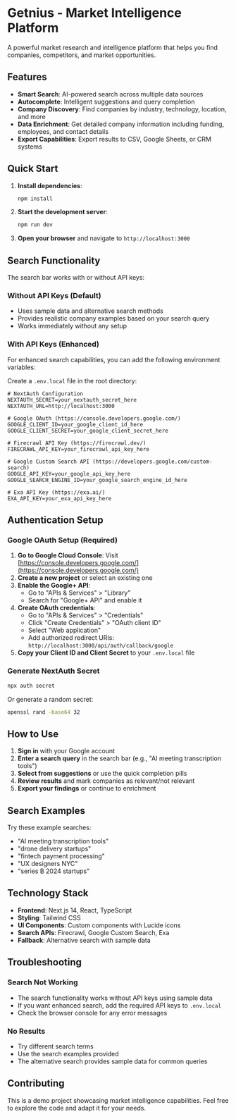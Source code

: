 # Getnius - Market Intelligence Platform

A powerful market research and intelligence platform that helps you find companies, competitors, and market opportunities.

## Features

- **Smart Search**: AI-powered search across multiple data sources
- **Autocomplete**: Intelligent suggestions and query completion
- **Company Discovery**: Find companies by industry, technology, location, and more
- **Data Enrichment**: Get detailed company information including funding, employees, and contact details
- **Export Capabilities**: Export results to CSV, Google Sheets, or CRM systems

## Quick Start

1. **Install dependencies**:
   ```bash
   npm install
   ```

2. **Start the development server**:
   ```bash
   npm run dev
   ```

3. **Open your browser** and navigate to `http://localhost:3000`

## Search Functionality

The search bar works with or without API keys:

### Without API Keys (Default)
- Uses sample data and alternative search methods
- Provides realistic company examples based on your search query
- Works immediately without any setup

### With API Keys (Enhanced)
For enhanced search capabilities, you can add the following environment variables:

Create a `.env.local` file in the root directory:

```env
# NextAuth Configuration
NEXTAUTH_SECRET=your_nextauth_secret_here
NEXTAUTH_URL=http://localhost:3000

# Google OAuth (https://console.developers.google.com/)
GOOGLE_CLIENT_ID=your_google_client_id_here
GOOGLE_CLIENT_SECRET=your_google_client_secret_here

# Firecrawl API Key (https://firecrawl.dev/)
FIRECRAWL_API_KEY=your_firecrawl_api_key_here

# Google Custom Search API (https://developers.google.com/custom-search)
GOOGLE_API_KEY=your_google_api_key_here
GOOGLE_SEARCH_ENGINE_ID=your_google_search_engine_id_here

# Exa API Key (https://exa.ai/)
EXA_API_KEY=your_exa_api_key_here
```

## Authentication Setup

### Google OAuth Setup (Required)

1. **Go to Google Cloud Console**: Visit [https://console.developers.google.com/](https://console.developers.google.com/)
2. **Create a new project** or select an existing one
3. **Enable the Google+ API**:
   - Go to "APIs & Services" > "Library"
   - Search for "Google+ API" and enable it
4. **Create OAuth credentials**:
   - Go to "APIs & Services" > "Credentials"
   - Click "Create Credentials" > "OAuth client ID"
   - Select "Web application"
   - Add authorized redirect URIs: `http://localhost:3000/api/auth/callback/google`
5. **Copy your Client ID and Client Secret** to your `.env.local` file

### Generate NextAuth Secret

```bash
npx auth secret
```

Or generate a random secret:
```bash
openssl rand -base64 32
```

## How to Use

1. **Sign in** with your Google account
2. **Enter a search query** in the search bar (e.g., "AI meeting transcription tools")
3. **Select from suggestions** or use the quick completion pills
4. **Review results** and mark companies as relevant/not relevant
5. **Export your findings** or continue to enrichment

## Search Examples

Try these example searches:
- "AI meeting transcription tools"
- "drone delivery startups"
- "fintech payment processing"
- "UX designers NYC"
- "series B 2024 startups"

## Technology Stack

- **Frontend**: Next.js 14, React, TypeScript
- **Styling**: Tailwind CSS
- **UI Components**: Custom components with Lucide icons
- **Search APIs**: Firecrawl, Google Custom Search, Exa
- **Fallback**: Alternative search with sample data

## Troubleshooting

### Search Not Working
- The search functionality works without API keys using sample data
- If you want enhanced search, add the required API keys to `.env.local`
- Check the browser console for any error messages

### No Results
- Try different search terms
- Use the search examples provided
- The alternative search provides sample data for common queries

## Contributing

This is a demo project showcasing market intelligence capabilities. Feel free to explore the code and adapt it for your needs. 